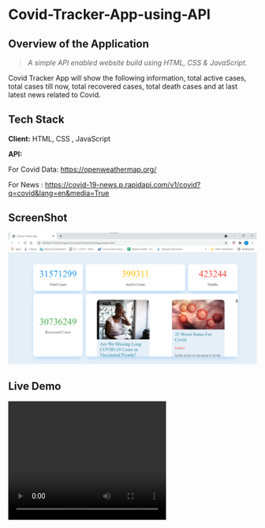 # Covid-Tracker-App-using-API

## Overview of the Application

> _A simple API enabled website build using HTML, CSS & JavaScript._

Covid Tracker App will show the following information, total active cases, total cases till now, total recovered cases, total death cases and at last latest news related to Covid.

## Tech Stack

**Client:** HTML, CSS , JavaScript

**API:** 

For Covid Data: https://openweathermap.org/

For News : https://covid-19-news.p.rapidapi.com/v1/covid?q=covid&lang=en&media=True


## ScreenShot

<img src="./Assets/media/ss1.png" />

## Live Demo

<video width="320" height="240" controls >
  <source src="movie.mp4" type="./Assets/media/Corona Tracker App.mp4" >
</video>
